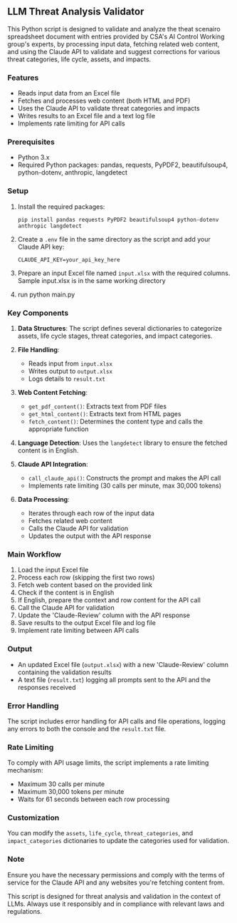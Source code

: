 
## LLM Threat Analysis Validator

This Python script is designed to validate and analyze the theat scenairo spreadsheet document with entries provided by CSA's AI Control Working group's experts, by processing input data, fetching related web content, and using the Claude API to validate and suggest corrections for various threat categories, life cycle, assets, and impacts.

### Features

* Reads input data from an Excel file
* Fetches and processes web content (both HTML and PDF)
* Uses the Claude API to validate threat categories and impacts
* Writes results to an Excel file and a text log file
* Implements rate limiting for API calls

### Prerequisites

* Python 3.x
* Required Python packages: pandas, requests, PyPDF2, beautifulsoup4, python-dotenv, anthropic, langdetect

### Setup

1. Install the required packages:
   ```
   pip install pandas requests PyPDF2 beautifulsoup4 python-dotenv anthropic langdetect
   ```

2. Create a `.env` file in the same directory as the script and add your Claude API key:
   ```
   CLAUDE_API_KEY=your_api_key_here
   ```

3. Prepare an input Excel file named `input.xlsx` with the required columns. Sample input.xlsx is in the same working directory

4. run python main.py
   
### Key Components

1. **Data Structures**: The script defines several dictionaries to categorize assets, life cycle stages, threat categories, and impact categories.

2. **File Handling**:
   - Reads input from `input.xlsx`
   - Writes output to `output.xlsx`
   - Logs details to `result.txt`

3. **Web Content Fetching**:
   - `get_pdf_content()`: Extracts text from PDF files
   - `get_html_content()`: Extracts text from HTML pages
   - `fetch_content()`: Determines the content type and calls the appropriate function

4. **Language Detection**: Uses the `langdetect` library to ensure the fetched content is in English.

5. **Claude API Integration**:
   - `call_claude_api()`: Constructs the prompt and makes the API call
   - Implements rate limiting (30 calls per minute, max 30,000 tokens)

6. **Data Processing**:
   - Iterates through each row of the input data
   - Fetches related web content
   - Calls the Claude API for validation
   - Updates the output with the API response

### Main Workflow

1. Load the input Excel file
2. Process each row (skipping the first two rows)
3. Fetch web content based on the provided link
4. Check if the content is in English
5. If English, prepare the context and row content for the API call
6. Call the Claude API for validation
7. Update the 'Claude-Review' column with the API response
8. Save results to the output Excel file and log file
9. Implement rate limiting between API calls

### Output

- An updated Excel file (`output.xlsx`) with a new 'Claude-Review' column containing the validation results
- A text file (`result.txt`) logging all prompts sent to the API and the responses received

### Error Handling

The script includes error handling for API calls and file operations, logging any errors to both the console and the `result.txt` file.

### Rate Limiting

To comply with API usage limits, the script implements a rate limiting mechanism:
- Maximum 30 calls per minute
- Maximum 30,000 tokens per minute
- Waits for 61 seconds between each row processing

### Customization

You can modify the `assets`, `life_cycle`, `threat_categories`, and `impact_categories` dictionaries to update the categories used for validation.

### Note

Ensure you have the necessary permissions and comply with the terms of service for the Claude API and any websites you're fetching content from.

This script is designed for threat analysis and validation in the context of LLMs. Always use it responsibly and in compliance with relevant laws and regulations.

